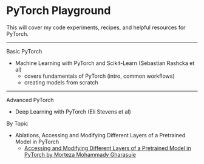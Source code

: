# PyTorch Playground

This will cover my code experiments, recipes, and helpful resources for PyTorch.

-----
Basic PyTorch 
* Machine Learning with PyTorch and Scikit-Learn (Sebastian Rashcka et al)
  * covers fundamentals of PyTorch (intro, common workflows)
  * creating models from scratch

-----
Advanced PyTorch
* Deep Learning with PyTorch (Eli Stevens et al)


By Topic
* Ablations, Accessing and Modifying Different Layers of a Pretrained Model in PyTorch
  * [Accessing and Modifying Different Layers of a Pretrained Model in PyTorch by Morteza Mohammady Gharasuie](https://github.com/mortezamg63/Accessing-and-modifying-different-layers-of-a-pretrained-model-in-pytorch/blob/master/README.md)
